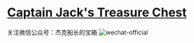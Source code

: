 # [Captain Jack's Treasure Chest](https://nichenjie.com/wechat-official/)
关注微信公众号：杰克船长的宝箱
![wechat-official](https://user-images.githubusercontent.com/25379724/58434266-d640f680-8088-11e9-8971-41806c194609.jpeg)
